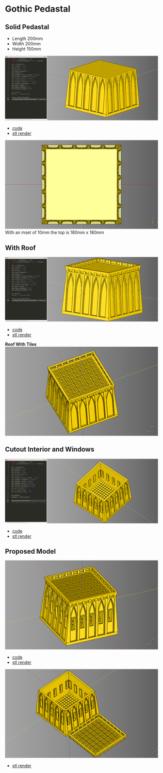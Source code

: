 # Gothic Pedastal

## Solid Pedastal

* Length 200mm
* Width 200mm
* Height 150mm

![](image/gothic_pedastal_01.png)
* [code](code/gothic_pedastal.py)
* [stl render](stl/gothic_pedastal.stl)

![](image/gothic_pedastal_02.png)<br />
With an inset of 10mm the top is 180mm x 180mm


## With Roof

![](image/gothic_pedastal_03_with_roof.png)
* [code](code/gothic_pedastal_interior.py)
* [stl render](stl/gothic_pedastal_with_roof.stl)

**Roof With Tiles**<br />
![](image/gothic_pedastal_05_roof_with_tiles.png)


## Cutout Interior and Windows

![](image/gothic_pedastal_04_with_interior_and_tiles.png)
* [code](code/gothic_pedastal_roof.py)
* [stl render](stl/gothic_pedastal_interior_windows.stl)

## Proposed Model

![](image/gothic_pedastal_06_roof_with_interior_tiles.png)
* [code](code/gothic_pedastal_roof_interior.py)
* [stl render](stl/gothic_pedastal_roof_interior.stl)

![](image/gothic_pedastal_07_roof_with_interior_tiles.png)
* [stl render](stl/gothic_pedastal_roof_interior_plate.stl)
